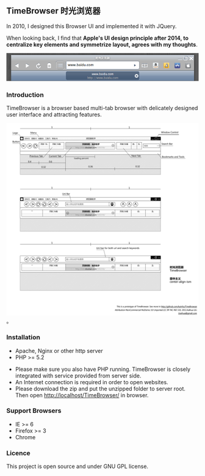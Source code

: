 ## TimeBrowser 时光浏览器

In 2010, I designed this Browser UI and implemented it with JQuery. 

When looking back, I find that **Apple's UI design principle after 2014, to centralize key elements and symmetrize layout, agrees with my thoughts**.

![DEM0](https://raw.githubusercontent.com/kainliu/TimeBrowser/master/design/preview.png)

### Introduction

TimeBrowser is a browser based multi-tab browser with delicately designed user interface and attracting features.

![PROTOTYPE](https://raw.githubusercontent.com/kainliu/TimeBrowser/master/design/prototype.png)。

### Installation

* Apache, Nginx or other http server
* PHP >= 5.2 

- Please make sure you also have PHP running. TimeBrowser is closely integrated with service provided from server side.
- An Internet connection is required in order to open websites. 
- Please download the zip and put the unzipped folder to server root. Then open [http://localhost/TimeBrowser/](http://localhost/TimeBrowser/) in browser. 

### Support Browsers

* IE >= 6 
* Firefox >= 3 
* Chrome 

### Licence

This project is open source and under GNU GPL license.

